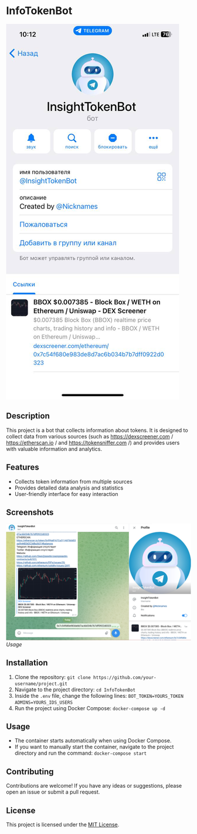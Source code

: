 # InfoTokenBot

![Project Logo](screenshots/info.jpg)

## Description
This project is a bot that collects information about tokens. It is designed to collect data from various sources 
(such as https://dexscreener.com / https://etherscan.io / and https://tokensniffer.com /) 
and provides users with valuable information and analytics.

## Features
- Collects token information from multiple sources
- Provides detailed data analysis and statistics
- User-friendly interface for easy interaction

## Screenshots
![Screenshot 1](screenshots/usage.jpg)
*Usage*

## Installation
1. Clone the repository: `git clone https://github.com/your-username/project.git`
2. Navigate to the project directory: `cd InfoTokenBot`
3. Inside the `.env` file, change the following lines:
   `BOT_TOKEN=YOURS_TOKEN`
   `ADMINS=YOURS_IDS_USERS`
4. Run the project using Docker Compose: `docker-compose up -d`

## Usage
- The container starts automatically when using Docker Compose.
- If you want to manually start the container, navigate to the project directory and run the command: `docker-compose start`

## Contributing
Contributions are welcome! If you have any ideas or suggestions, please open an issue or submit a pull request.

## License
This project is licensed under the [MIT License](LICENSE).

